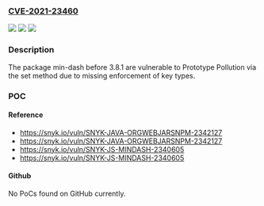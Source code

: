 ### [CVE-2021-23460](https://cve.mitre.org/cgi-bin/cvename.cgi?name=CVE-2021-23460)
![](https://img.shields.io/static/v1?label=Product&message=min-dash&color=blue)
![](https://img.shields.io/static/v1?label=Version&message=%3C%203.8.1%20&color=brighgreen)
![](https://img.shields.io/static/v1?label=Vulnerability&message=Prototype%20Pollution&color=brighgreen)

### Description

The package min-dash before 3.8.1 are vulnerable to Prototype Pollution via the set method due to missing enforcement of key types.

### POC

#### Reference
- https://snyk.io/vuln/SNYK-JAVA-ORGWEBJARSNPM-2342127
- https://snyk.io/vuln/SNYK-JAVA-ORGWEBJARSNPM-2342127
- https://snyk.io/vuln/SNYK-JS-MINDASH-2340605
- https://snyk.io/vuln/SNYK-JS-MINDASH-2340605

#### Github
No PoCs found on GitHub currently.

